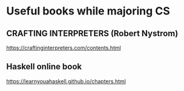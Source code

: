 # Useful books while majoring CS
## CRAFTING INTERPRETERS (Robert Nystrom)
https://craftinginterpreters.com/contents.html

## Haskell online book
https://learnyouahaskell.github.io/chapters.html
